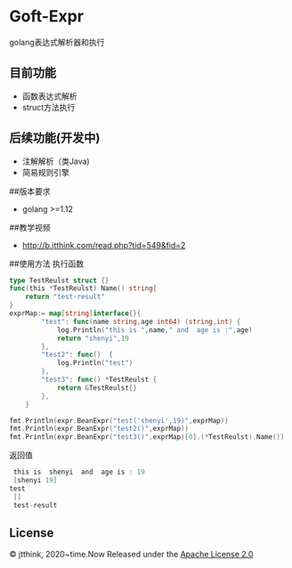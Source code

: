 # Goft-Expr
golang表达式解析器和执行
## 目前功能
* 函数表达式解析
* struct方法执行

## 后续功能(开发中)
* 注解解析（类Java)
* 简易规则引擎

##版本要求
* golang >=1.12
 
##教学视频
* http://b.jtthink.com/read.php?tid=549&fid=2

##使用方法
执行函数
```go
type TestReulst struct {}
func(this *TestReulst) Name() string{
	return "test-result"
}
exprMap:= map[string]interface{}{
		"test": func(name string,age int64) (string,int) {
			log.Println("this is ",name," and  age is :",age)
			return "shenyi",19
		},
		"test2": func()  {
			log.Println("test")
		},
		"test3": func() *TestReulst {
			return &TestReulst{}
		},
	}

fmt.Println(expr.BeanExpr("test('shenyi',19)",exprMap))
fmt.Println(expr.BeanExpr("test2()",exprMap))
fmt.Println(expr.BeanExpr("test3()",exprMap)[0].(*TestReulst).Name())
```
返回值
```go
 this is  shenyi  and  age is : 19
 [shenyi 19]
test
 []
 test-result

```

## License
© jtthink, 2020~time.Now
Released under the [Apache License 2.0](https://github.com/shenyisyn/goft-expr/blob/master/LICENSE)
